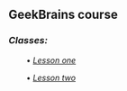 ## GeekBrains course 

### *Classes:*

&nbsp; &nbsp; &nbsp; &nbsp; • *[Lesson one](src/main/java/Java1/)*

&nbsp; &nbsp; &nbsp; &nbsp; • *[Lesson two](src/main/java/Java2/)*